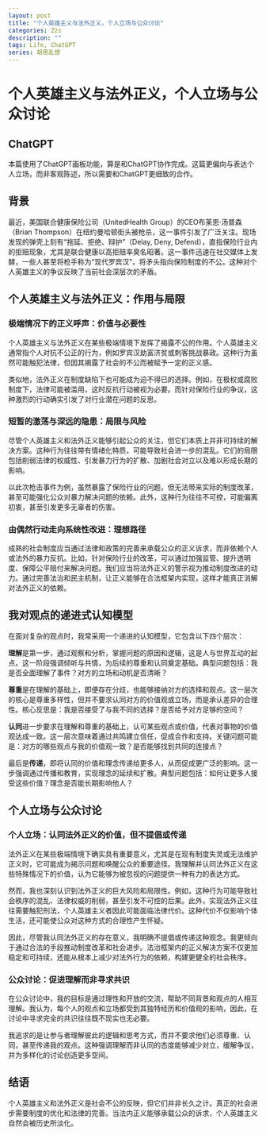 ```yaml
---
layout: post
title: "个人英雄主义与法外正义，个人立场与公众讨论"
categories: Zzz
description: ""
tags: Life, ChatGPT
series: 胡思乱想
---
```


# 个人英雄主义与法外正义，个人立场与公众讨论

## ChatGPT

本篇使用了ChatGPT画板功能，算是和ChatGPT协作完成。这篇更偏向与表达个人立场，而非客观陈述，所以需要和ChatGPT更细致的合作。

## 背景

最近，美国联合健康保险公司（UnitedHealth Group）的CEO布莱恩·汤普森（Brian Thompson）在纽约曼哈顿街头被枪杀，这一事件引发了广泛关注。现场发现的弹壳上刻有“拖延、拒绝、辩护”（Delay, Deny, Defend），直指保险行业内的拒赔现象，尤其是联合健康以高拒赔率臭名昭著。这一事件迅速在社交媒体上发酵，一些人甚至将枪手称为“现代罗宾汉”，将矛头指向保险制度的不公。这种对个人英雄主义的争议反映了当前社会深层次的矛盾。

## 个人英雄主义与法外正义：作用与局限

### 极端情况下的正义呼声：价值与必要性

个人英雄主义与法外正义在某些极端情境下发挥了揭露不公的作用。个人英雄主义通常指个人对抗不公正的行为，例如罗宾汉劫富济贫或刺客挑战暴政。这种行为虽然可能触犯法律，但因其揭露了社会的不公而被赋予一定的正义感。

类似地，法外正义在制度缺陷下也可能成为迫不得已的选择。例如，在极权或腐败制度下，法律可能被滥用，这时反抗行动被视为必要。而针对保险行业的争议，这种激烈的行动确实引发了对行业潜在问题的反思。

### 短暂的激荡与深远的隐患：局限与风险

尽管个人英雄主义和法外正义能够引起公众的关注，但它们本质上并非可持续的解决方案。这种行为往往带有情绪化特质，可能导致社会进一步的混乱。它们的局限包括削弱法律的权威性、引发暴力行为的扩散、加剧社会对立以及难以形成长期的影响。

以此次枪击事件为例，虽然暴露了保险行业的问题，但无法带来实际的制度改革，甚至可能强化公众对暴力解决问题的依赖。此外，这种行为往往不可控，可能偏离初衷，甚至引发更多无辜者的伤害。

### 由偶然行动走向系统性改进：理想路径

成熟的社会制度应当通过法律和政策的完善来承载公众的正义诉求，而非依赖个人或法外的暴力反抗。比如，针对保险行业的改革，可以通过加强监管、提升透明度、保障公平赔付来解决问题。我们应当将法外正义的警示视为推动制度改进的动力。通过完善法治和民主机制，让正义能够在合法框架内实现，这样才能真正消解对法外正义的依赖。

## 我对观点的递进式认知模型

在面对复杂的观点时，我常采用一个递进的认知模型，它包含以下四个层次：

**理解**是第一步，通过观察和分析，掌握问题的原因和逻辑，这是人与世界互动的起点。这一阶段强调倾听与共情，为后续的尊重和认同奠定基础。典型问题包括：我是否全面理解了事件？对方的立场和动机是否清晰？

**尊重**是在理解的基础上，即便存在分歧，也能够接纳对方的选择和观点。这一层次的核心是尊重多样性，但并不要求认同对方的价值观或立场，而是承认差异的合理性。核心反思是：我是否接受了与我不同的选择？是否给予对方足够的空间？

**认同**进一步要求在理解和尊重的基础上，认可某些观点或价值，代表对事物的价值观达成一致。这一层次意味着通过共鸣建立信任，促成合作和支持。关键问题可能是：对方的哪些观点与我的价值观一致？是否能够找到共同的连接点？

最后是**传递**，即将认同的价值和理念传递给更多人，从而促成更广泛的影响。这一步强调通过传播和教育，实现理念的延续和扩散。典型问题包括：如何让更多人接受这些价值？理念是否能长期影响他人？

## 个人立场与公众讨论

### 个人立场：认同法外正义的价值，但不提倡或传递

法外正义在某些极端情境下确实具有重要意义，尤其是在现有制度失灵或无法维护正义时，它可能成为揭示问题和唤醒公众的重要途径。我理解并认同法外正义在这些特殊情况下的价值，认为它能够为被忽视的问题提供一种有力的表达方式。

然而，我也深刻认识到法外正义的巨大风险和局限性。例如，这种行为可能导致社会秩序的混乱、法律权威的削弱，甚至引发不可控的后果。此外，实现法外正义往往需要触犯刑法，个人英雄主义者因此可能面临法律代价。这种代价不仅影响个体生活，还可能使公众对这种方式的合理性产生怀疑。

因此，尽管我认同法外正义的存在意义，我明确不提倡或传递这种观念。我更倾向于通过合法的手段推动制度改革和社会进步。法治框架内的正义解决方案不仅更加稳定和可持续，还能从根本上减少对法外行为的依赖，构建更健全的社会秩序。

### 公众讨论：促进理解而非寻求共识

在公众讨论中，我的目标是通过理性和开放的交流，帮助不同背景和观点的人相互理解。我认为，每个人的观点和立场都受到其独特经历和价值观的影响，因此，在讨论中寻求完全的共识往往既不现实也无必要。

我追求的是让参与者理解彼此的逻辑和思考方式，而并不要求他们必须尊重、认同，甚至传递我的观点。这种强调理解而非认同的态度能够减少对立，缓解争议，并为多样化的讨论创造更多空间。

## 结语

个人英雄主义和法外正义是社会不公的反映，但它们并非长久之计。真正的社会进步需要制度的优化和法律的完善。当法内正义能够承载公众的诉求，个人英雄主义自然会被历史所淡化。
